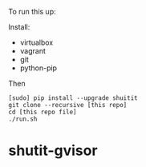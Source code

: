 

To run this up:

Install:

- virtualbox
- vagrant
- git
- python-pip

Then

```
[sudo] pip install --upgrade shuitit
git clone --recursive [this repo]
cd [this repo file]
./run.sh
```
# shutit-gvisor
